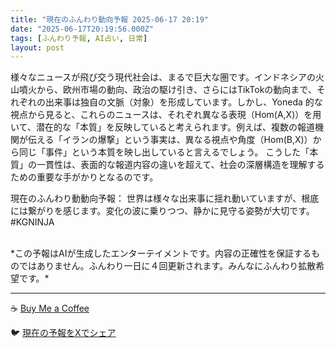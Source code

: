 ```yaml
---
title: "現在のふんわり動向予報 2025-06-17 20:19"
date: "2025-06-17T20:19:56.000Z"
tags: [ふんわり予報, AI占い, 日常]
layout: post
---
```


様々なニュースが飛び交う現代社会は、まるで巨大な圏です。インドネシアの火山噴火から、欧州市場の動向、政治の駆け引き、さらにはTikTokの動向まで、それぞれの出来事は独自の文脈（対象）を形成しています。しかし、Yoneda 的な視点から見ると、これらのニュースは、それぞれ異なる表現（Hom(A,X)）を用いて、潜在的な「本質」を反映していると考えられます。例えば、複数の報道機関が伝える「イランの爆撃」という事実は、異なる視点や角度（Hom(B,X)）から同じ「事件」という本質を映し出していると言えるでしょう。  こうした「本質」の一貫性は、表面的な報道内容の違いを超えて、社会の深層構造を理解するための重要な手がかりとなるのです。

現在のふんわり動動向予報：
世界は様々な出来事に揺れ動いていますが、根底には繋がりを感じます。変化の波に乗りつつ、静かに見守る姿勢が大切です。#KGNINJA

<br>
*この予報はAIが生成したエンターテイメントです。内容の正確性を保証するものではありません。ふんわり一日に４回更新されます。みんなにふんわり拡散希望です。*

---
☕️ [Buy Me a Coffee](https://www.buymeacoffee.com/kgninja)

🐦 [現在の予報をXでシェア](https://twitter.com/intent/tweet?text=%E7%8F%BE%E5%9C%A8%E3%81%AE%E3%81%B5%E3%82%93%E3%82%8F%E3%82%8A%E4%BA%88%E5%A0%B1%3A%20%E3%80%8C%E6%A7%98%E3%80%85%E3%81%AA%E3%83%8B%E3%83%A5%E3%83%BC%E3%82%B9%E3%81%8C%E9%A3%9B%E3%81%B3%E4%BA%A4%E3%81%86%E7%8F%BE%E4%BB%A3%E7%A4%BE%E4%BC%9A%E3%81%AF%E3%80%81%E3%81%BE%E3%82%8B%E3%81%A7%E5%B7%A8%E5%A4%A7%E3%81%AA%E5%9C%8F%E3%81%A7%E3%81%99%E3%80%82%E3%80%8D%23KGNINJA%20%E7%B6%9A%E3%81%8D%E3%81%AF%E3%83%96%E3%83%AD%E3%82%B0%E3%81%A7%EF%BC%81%F0%9F%91%87&url=https%3A%2F%2Fkg-ninja.github.io%2FFunwariyoso%2F)
